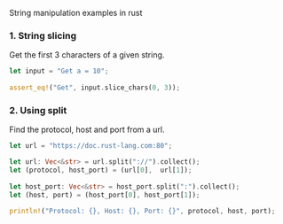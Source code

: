 String manipulation examples in rust

### 1. String slicing

Get the first 3 characters of a given string.

```rust
let input = "Get a = 10";
    
assert_eq!("Get", input.slice_chars(0, 3));
```

### 2. Using split

Find the protocol, host and port from a url.

```rust
let url = "https://doc.rust-lang.com:80";

let url: Vec<&str> = url.split("://").collect();
let (protocol, host_port) = (url[0],  url[1]);
    
let host_port: Vec<&str> = host_port.split(":").collect();
let (host, port) = (host_port[0], host_port[1]);
    
println!("Protocol: {}, Host: {}, Port: {}", protocol, host, port);
```
